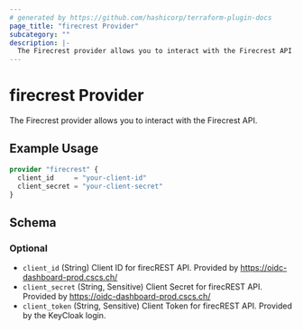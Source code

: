 ```yaml
---
# generated by https://github.com/hashicorp/terraform-plugin-docs
page_title: "firecrest Provider"
subcategory: ""
description: |-
  The Firecrest provider allows you to interact with the Firecrest API.
---
```


# firecrest Provider

The Firecrest provider allows you to interact with the Firecrest API.

## Example Usage

```terraform
provider "firecrest" {
  client_id     = "your-client-id"
  client_secret = "your-client-secret"
}
```

<!-- schema generated by tfplugindocs -->
## Schema

### Optional

- `client_id` (String) Client ID for firecREST API. Provided by https://oidc-dashboard-prod.cscs.ch/
- `client_secret` (String, Sensitive) Client Secret for firecREST API. Provided by https://oidc-dashboard-prod.cscs.ch/
- `client_token` (String, Sensitive) Client Token for firecREST API. Provided by the KeyCloak login.
